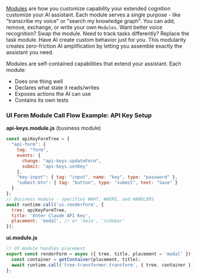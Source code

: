 [Modules](./Modules.md) are how you customize capability your extended cognition customize your AI assistant. Each module serves a single purpose - like "transcribe my voice" or "search my knowledge graph". You can add, remove, exchange, or write your own `Modules`. Want better voice recognition? Swap the module. Need to track tasks differently? Replace the task module. Have AI create custom behavior just for you. This modularity creates zero-friction AI amplification by letting you assemble exactly the assistant you need.

Modules are self-contained capabilities that extend your assistant. Each module:
- Does one thing well
- Declares what state it reads/writes
- Exposes actions the AI can use
- Contains its own tests

### UI Form Module Call Flow Example: API Key Setup
**api-keys.module.js** (business module)
```javascript
const apiKeyFormTree = {
  "api-form": {
    tag: "form",
    events: { 
      change: "api-keys.updateForm",
      submit: "api-keys.setKey" 
    },
    "key-input": { tag: "input", name: "key", type: "password" },
    "submit-btn": { tag: "button", type: "submit", text: "Save" }
  }
};
// Business module - specifies WHAT, WHERE, and HANDLERS
await runtime.call('ui.renderForm', {
  tree: apiKeyFormTree,
  title: 'Enter Claude API Key',
  placement: 'modal', // or 'main', 'sidebar'
});
```
**ui.module.js**
```javascript
// UI module handles placement
export const renderForm = async ({ tree, title, placement = 'modal' }) => {
  const container = getContainer(placement, title);
  await runtime.call('tree-transformer.transform', { tree, container });
};
```